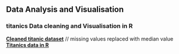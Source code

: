 ## Data Analysis and Visualisation 

### titanics Data cleaning and Visualisation in R
[**Cleaned titanic dataset**](https://github.com/maxviolence/Data_Portfolio-/blob/main/cleaned_titanic_data.csv) // missing values replaced with median value
[**Titanics data in R**](https://github.com/maxviolence/Data_Portfolio-/blob/main/titanic_visualisations.R)

### 
